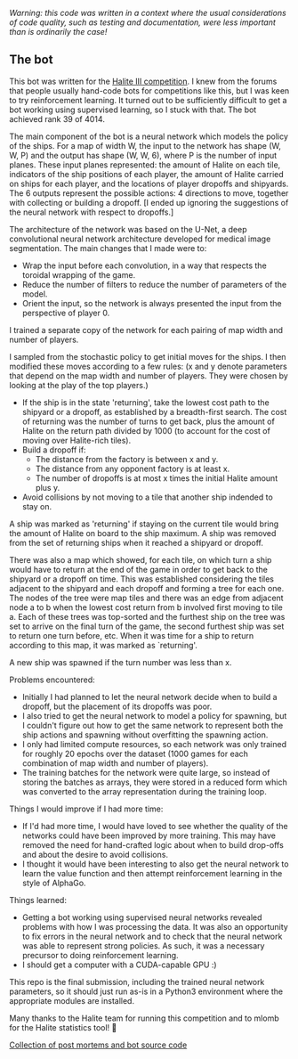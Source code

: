 _Warning: this code was written in a context where the usual considerations of code quality, such as testing and documentation, were less important than is ordinarily the case!_

The bot
-------
This bot was written for the [Halite III competition](https://halite.io). I knew from the forums that people usually hand-code bots for competitions like this, but I was keen to try reinforcement learning. It turned out to be sufficiently difficult to get a bot working using supervised learning, so I stuck with that. The bot achieved rank 39 of 4014.

The main component of the bot is a neural network which models the policy of the ships. For a map of width W, the input to the network has shape (W, W, P) and the output has shape (W, W, 6), where P is the number of input planes. These input planes represented: the amount of Halite on each tile, indicators of the ship positions of each player, the amount of Halite carried on ships for each player, and the locations of player dropoffs and shipyards. The 6 outputs represent the possible actions: 4 directions to move, together with collecting or building a dropoff. [I ended up ignoring the suggestions of the neural network with respect to dropoffs.]

The architecture of the network was based on the U-Net, a deep convolutional neural network architecture developed for medical image segmentation. The main changes that I made were to:

* Wrap the input before each convolution, in a way that respects the toroidal wrapping of the game.
* Reduce the number of filters to reduce the number of parameters of the model.
* Orient the input, so the network is always presented the input from the perspective of player 0.

I trained a separate copy of the network for each pairing of map width and number of players.

I sampled from the stochastic policy to get initial moves for the ships. I then modified these moves according to a few rules: (x and y denote parameters that depend on the map width and number of players. They were chosen by looking at the play of the top players.)

* If the ship is in the state 'returning', take the lowest cost path to the shipyard or a dropoff, as established by a breadth-first search. The cost of returning was the number of turns to get back, plus the amount of Halite on the return path divided by 1000 (to account for the cost of moving over Halite-rich tiles).
* Build a dropoff if:
    * The distance from the factory is between x and y.
    * The distance from any opponent factory is at least x.
    * The number of dropoffs is at most x times the initial Halite amount plus y.
* Avoid collisions by not moving to a tile that another ship indended to stay on.

A ship was marked as 'returning' if staying on the current tile would bring the amount of Halite on board to the ship maximum. A ship was removed from the set of returning ships when it reached a shipyard or dropoff.

There was also a map which showed, for each tile, on which turn a ship would have to return at the end of the game in order to get back to the shipyard or a dropoff on time. This was established considering the tiles adjacent to the shipyard and each dropoff and forming a tree for each one. The nodes of the tree were map tiles and there was an edge from adjacent node a to b when the lowest cost return from b involved first moving to tile a. Each of these trees was top-sorted and the furthest ship on the tree was set to arrive on the final turn of the game, the second furthest ship was set to return one turn before, etc. When it was time for a ship to return according to this map, it was marked as `returning'.

A new ship was spawned if the turn number was less than x.

Problems encountered:

* Initially I had planned to let the neural network decide when to build a dropoff, but the placement of its dropoffs was poor.
* I also tried to get the neural network to model a policy for spawning, but I couldn't figure out how to get the same network to represent both the ship actions and spawning without overfitting the spawning action.
* I only had limited compute resources, so each network was only trained for roughly 20 epochs over the dataset (1000 games for each combination of map width and number of players).
* The training batches for the network were quite large, so instead of storing the batches as arrays, they were stored in a reduced form which was converted to the array representation during the training loop.

Things I would improve if I had more time:

* If I'd had more time, I would have loved to see whether the quality of the networks could have been improved by more training. This may have removed the need for hand-crafted logic about when to build drop-offs and about the desire to avoid collisions.
* I thought it would have been interesting to also get the neural network to learn the value function and then attempt reinforcement learning in the style of AlphaGo.

Things learned:

* Getting a bot working using supervised neural networks revealed problems with how I was processing the data. It was also an opportunity to fix errors in the neural network and to check that the neural network was able to represent strong policies. As such, it was a necessary precursor to doing reinforcement learning.
* I should get a computer with a CUDA-capable GPU :)

This repo is the final submission, including the trained neural network parameters, so it should just run as-is in a Python3 environment where the appropriate modules are installed.

Many thanks to the Halite team for running this competition and to mlomb for the Halite statistics tool! 🐢

[Collection of post mortems and bot source code](https://forums.halite.io/t/collection-of-post-mortems-bot-source-code/1335)
